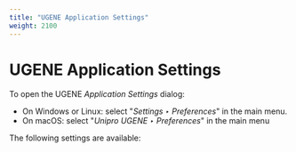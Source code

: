 ```yaml
---
title: "UGENE Application Settings"
weight: 2100
---
```



# UGENE Application Settings

To open the UGENE _Application Settings_ dialog:

*   On Windows or Linux: select "_Settings ‣ Preferences_" in the main menu.
*   On macOS: select "_Unipro UGENE_ _‣ Preferences_" in the main menu

The following settings are available:
